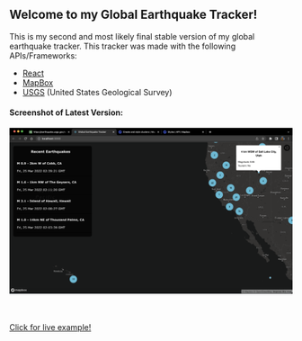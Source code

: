 ## Welcome to my Global Earthquake Tracker!

This is my second and most likely final stable version of my global earthquake tracker. This tracker was made with the following APIs/Frameworks:<br>
- [React](https://reactjs.org/)<br>
- [MapBox](https://www.mapbox.com/)<br>
- [USGS](https://www.usgs.gov/) (United States Geological Survey)<br>

#### Screenshot of Latest Version:
![Screenshot](/images/screenshot.png)

<br><br>
[Click for live example!](https://mattvandenberg.com/earthquakes)
